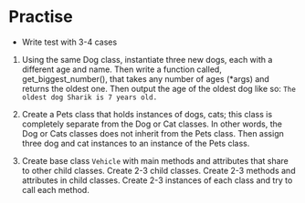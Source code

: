 # Practise

* Write test with 3-4 cases

1. Using the same Dog class, instantiate three new dogs, each with a different age and name.
Then write a function called, get_biggest_number(), that takes any number of ages (*args) 
and returns the oldest one. Then output the age of the oldest dog like so: 
`The oldest dog Sharik is 7 years old.`

2. Create a Pets class that holds instances of dogs, cats; 
this class is completely separate from the Dog or Cat classes.
In other words, the Dog or Cats classes does not inherit from the Pets class. 
Then assign three dog and cat instances to an instance of the Pets class.

3. Create base class `Vehicle` with main methods and attributes that share to other child classes.
Create 2-3 child classes. Create 2-3 methods and attributes in child classes.
Create 2-3 instances of each class and try to call each method.